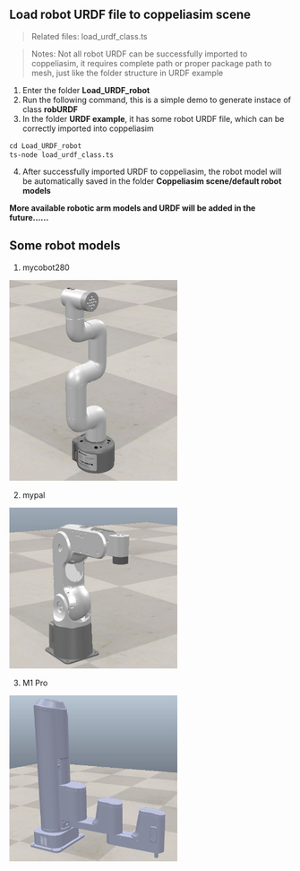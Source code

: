 ## Load robot URDF file to coppeliasim scene

>Related files: load_urdf_class.ts

>Notes: Not all robot URDF can be successfully imported to coppeliasim, it requires complete path or proper package path to mesh, just like the folder structure in URDF example 

1. Enter the folder **Load_URDF_robot**
2. Run the following command, this is a simple demo to generate instace of class **robURDF**
3. In the folder **URDF example**, it has some robot URDF file, which can be correctly imported into coppeliasim

```
cd Load_URDF_robot
ts-node load_urdf_class.ts
```

4. After successfully imported URDF to coppeliasim, the robot model will be automatically saved in the folder **Coppeliasim scene/default robot models**

**More available robotic arm models and URDF will be added in the future......**

## Some robot models
1. mycobot280
<img src="../Picture folder/mycobot280 model.JPG" width="300">

2. mypal
<img src="../Picture folder/mypal model.JPG" width="300">

3. M1 Pro
<img src="../Picture folder/M1 Pro model.JPG" width="300">